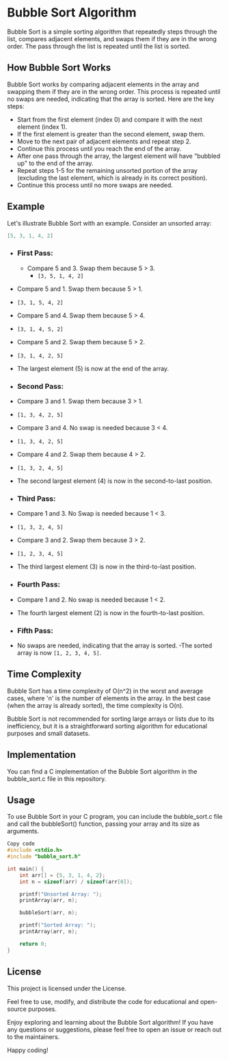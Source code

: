 # Bubble Sort Algorithm

Bubble Sort is a simple sorting algorithm that repeatedly steps through the list, compares adjacent elements, and swaps them if they are in the wrong order. The pass through the list is repeated until the list is sorted.

## How Bubble Sort Works

Bubble Sort works by comparing adjacent elements in the array and swapping them if they are in the wrong order. This process is repeated until no swaps are needed, indicating that the array is sorted. Here are the key steps:

- Start from the first element (index 0) and compare it with the next element (index 1).
- If the first element is greater than the second element, swap them.
- Move to the next pair of adjacent elements and repeat step 2.
- Continue this process until you reach the end of the array.
- After one pass through the array, the largest element will have "bubbled up" to the end of the array.
- Repeat steps 1-5 for the remaining unsorted portion of the array (excluding the last element, which is already in its correct position).
- Continue this process until no more swaps are needed.

## Example

Let's illustrate Bubble Sort with an example. Consider an unsorted array:

```c
[5, 3, 1, 4, 2]
```
- ### First Pass:

  - Compare 5 and 3. Swap them because 5 > 3.
      - ``` [3, 5, 1, 4, 2] ```
 - Compare 5 and 1. Swap them because 5 > 1.
  -  ``` [3, 1, 5, 4, 2] ```
 - Compare 5 and 4. Swap them because 5 > 4.
  - ``` [3, 1, 4, 5, 2] ```
 - Compare 5 and 2. Swap them because 5 > 2.
  - ``` [3, 1, 4, 2, 5] ```
 - The largest element (5) is now at the end of the array.

- ### Second Pass:

 - Compare 3 and 1. Swap them because 3 > 1.
  - ``` [1, 3, 4, 2, 5] ```
 - Compare 3 and 4. No swap is needed because 3 < 4.
  - ``` [1, 3, 4, 2, 5] ```
 - Compare 4 and 2. Swap them because 4 > 2.
  - ``` [1, 3, 2, 4, 5] ```
 - The second largest element (4) is now in the second-to-last position.

- ### Third Pass:

 - Compare 1 and 3. No Swap is needed because 1 < 3.
  - ``` [1, 3, 2, 4, 5] ```
 - Compare 3 and 2. Swap them because 3 > 2.
  - ``` [1, 2, 3, 4, 5] ```
 - The third largest element (3) is now in the third-to-last position.

- ### Fourth Pass:

 - Compare 1 and 2. No swap is needed because 1 < 2.
 - The fourth largest element (2) is now in the fourth-to-last position.

- ### Fifth Pass:

 - No swaps are needed, indicating that the array is sorted.
 -The sorted array is now ``` [1, 2, 3, 4, 5] ```.

## Time Complexity
Bubble Sort has a time complexity of O(n^2) in the worst and average cases, where 'n' is the number of elements in the array. In the best case (when the array is already sorted), the time complexity is O(n).

Bubble Sort is not recommended for sorting large arrays or lists due to its inefficiency, but it is a straightforward sorting algorithm for educational purposes and small datasets.

## Implementation
You can find a C implementation of the Bubble Sort algorithm in the bubble_sort.c file in this repository.

## Usage
To use Bubble Sort in your C program, you can include the bubble_sort.c file and call the bubbleSort() function, passing your array and its size as arguments.

```c
Copy code
#include <stdio.h>
#include "bubble_sort.h"

int main() {
    int arr[] = {5, 3, 1, 4, 2};
    int n = sizeof(arr) / sizeof(arr[0]);

    printf("Unsorted Array: ");
    printArray(arr, n);

    bubbleSort(arr, n);

    printf("Sorted Array: ");
    printArray(arr, n);

    return 0;
}
```
## License
This project is licensed under the License.

Feel free to use, modify, and distribute the code for educational and open-source purposes.

Enjoy exploring and learning about the Bubble Sort algorithm! If you have any questions or suggestions, please feel free to open an issue or reach out to the maintainers.

Happy coding!






